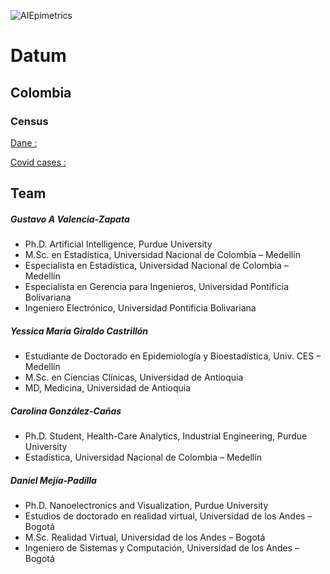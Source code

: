 ![AIEpimetrics](https://github.com/denphi/epiAI/blob/master/epiAI.png)

# Datum

## Colombia
### Census

[Dane :](http://microdatos.dane.gov.co/index.php/catalog/643/data_dictionary)

[Covid cases :](https://coronaviruscolombia.gov.co/Covid19/index.html)


## Team

##### Gustavo A Valencia-Zapata

* Ph.D. Artificial Intelligence, Purdue University
* M.Sc. en Estadística, Universidad Nacional de Colombia – Medellín
* Especialista en Estadística, Universidad Nacional de Colombia – Medellín
* Especialista en Gerencia para Ingenieros, Universidad Pontificia Bolivariana
* Ingeniero Electrónico, Universidad Pontificia Bolivariana


##### Yessica María Giraldo Castrillón
* Estudiante de Doctorado en Epidemiología y Bioestadística, Univ. CES – Medellín
* M.Sc. en Ciencias Clínicas, Universidad de Antioquia
* MD, Medicina, Universidad de Antioquia 

##### Carolina González-Cañas 

* Ph.D. Student, Health-Care Analytics, Industrial Engineering, Purdue University
* Estadística, Universidad Nacional de Colombia – Medellín 

##### Daniel Mejía-Padilla

* Ph.D. Nanoelectronics and Visualization, Purdue University
* Estudios de doctorado en realidad virtual, Universidad de los Andes – Bogotá 
* M.Sc. Realidad Virtual, Universidad de los Andes – Bogotá
* Ingeniero de Sistemas y Computación, Universidad de los Andes – Bogotá


